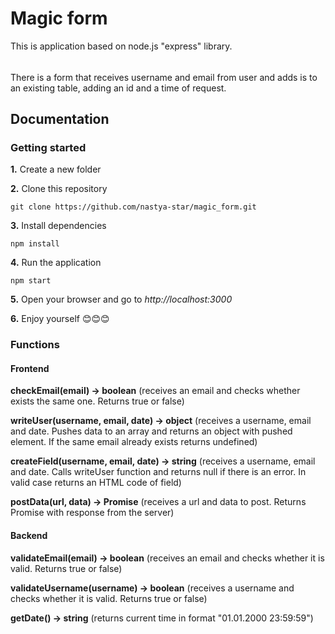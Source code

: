 # Magic form

This is application based on node.js "express" library.
######
There is a form that receives username and email from user and adds is to an existing table, adding an id and a time of request.

## Documentation

### Getting started

**1.** Create a new folder

**2.** Clone this repository
```
git clone https://github.com/nastya-star/magic_form.git
```
**3.** Install dependencies
```
npm install
```
**4.** Run the application
```
npm start
```
**5.** Open your browser and go to *http://localhost:3000*

**6.** Enjoy yourself 😊😊😊

### Functions

#### Frontend

**checkEmail(email) -> boolean** (receives an email and checks whether exists the same one. Returns true or false)

**writeUser(username, email, date) -> object** (receives a username, email and date. Pushes data to an array and returns an object with pushed element. If the same email already exists returns undefined)

**createField(username, email, date) -> string** (receives a username, email and date. Calls writeUser function and returns null if there is an error. In valid case returns an HTML code of field)

**postData(url, data) -> Promise** (receives a url and data to post. Returns Promise with response from the server)

#### Backend

**validateEmail(email) -> boolean** (receives an email and checks whether it is valid. Returns true or false)

**validateUsername(username) -> boolean** (receives a username and checks whether it is valid. Returns true or false)

**getDate() -> string** (returns current time in format "01.01.2000 23:59:59")